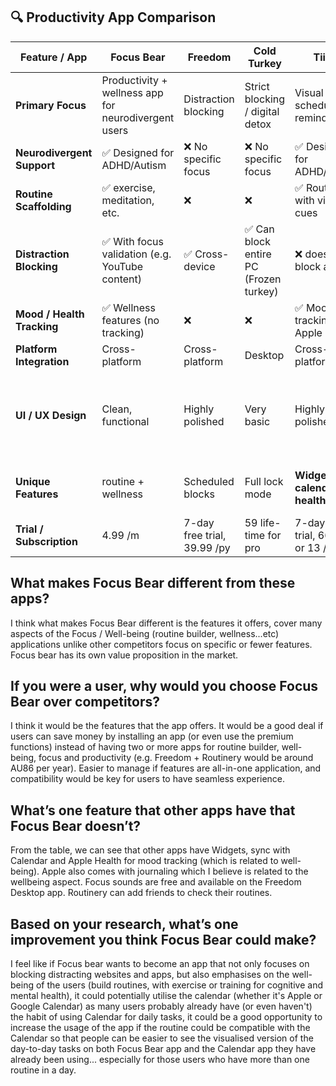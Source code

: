 ## 🔍 Productivity App Comparison

| Feature / App                | **Focus Bear**                                            | **Freedom**                        | **Cold Turkey**                    | **Tiimo**                            | **Routinery**                          |
|-----------------------------|------------------------------------------------------------|------------------------------------|------------------------------------|----------------------------------------|----------------------------------------|
| **Primary Focus**           | Productivity + wellness app for neurodivergent users       | Distraction blocking               | Strict blocking / digital detox    | Visual scheduling & reminders          | Step-based habit routines              |
| **Neurodivergent Support**  | ✅ Designed for ADHD/Autism                                | ❌ No specific focus               | ❌ No specific focus               | ✅ Designed for ADHD/Autism           | ✅ Designed for everyone and ADHD   |
| **Routine Scaffolding**     | ✅ exercise, meditation, etc.                              | ❌                                 | ❌                                 | ✅ Routines with visual cues            | ✅ Customizable routine timer           |
| **Distraction Blocking**    | ✅ With focus validation (e.g. YouTube content)            | ✅ Cross-device                    | ✅ Can block entire PC (Frozen turkey) | ❌ doesn't block apps              | ❌                                      |
| **Mood / Health Tracking**  | ✅ Wellness features (no tracking)                        | ❌                                 | ❌                                 | ✅ Mood tracking with Apple Health     | ❌                                      |
| **Platform Integration**    | Cross-platform                                             | Cross-platform                     | Desktop                            | Cross-platform                          | iOS/Android                            |
| **UI / UX Design**          | Clean, functional                                          | Highly polished                    | Very basic                         | Highly polished                         | Simple but less responsive UI (iPhone dynamic island not compatible)|
| **Unique Features**         | routine + wellness                                         | Scheduled blocks                   | Full lock mode                     | **Widgets, calendar + health sync**     | Multi-language, Widgets, Add friends   |
| **Trial / Subscription**    | 4.99 /m                                                    | 7-day free trial, 39.99 /py        | 59 life-time for pro               | 7-day free trial, 66 /py or 13 /pm      | 7-day free trial, 30USD /py


## What makes Focus Bear different from these apps?
I think what makes Focus Bear different is the features it offers, cover many aspects of the Focus / Well-being (routine builder, wellness...etc) applications unlike other competitors focus on specific or fewer features. Focus bear has its own value proposition in the market.
## If you were a user, why would you choose Focus Bear over competitors?
I think it would be the features that the app offers. It would be a good deal if users can save money by installing an app (or even use the premium functions) instead of having two or more apps for routine builder, well-being, focus and productivity (e.g. Freedom + Routinery would be around AU86 per year). 
Easier to manage if features are all-in-one application, and compatibility would be key for users to have seamless experience.
## What’s one feature that other apps have that Focus Bear doesn’t?
From the table, we can see that other apps have Widgets, sync with Calendar and Apple Health for mood tracking (which is related to well-being). Apple also comes with journaling which I believe is related to the wellbeing aspect. 
Focus sounds are free and available on the Freedom Desktop app.
Routinery can add friends to check their routines.
## Based on your research, what’s one improvement you think Focus Bear could make?
I feel like if Focus bear wants to become an app that not only focuses on blocking distracting websites and apps, but also emphasises on the well-being of the users (build routines, with exercise or training for cognitive and mental health), it could potentially utilise the calendar (whether it's Apple or Google Calendar) as many users probably already have (or even haven't) the habit of using Calendar for daily tasks, it could be a good opportunity to increase the usage of the app if the routine could be compatible with the Calendar so that people can be easier to see the visualised version of the day-to-day tasks on both Focus Bear app and the Calendar app they have already been using... especially for those users who have more than one routine in a day.
